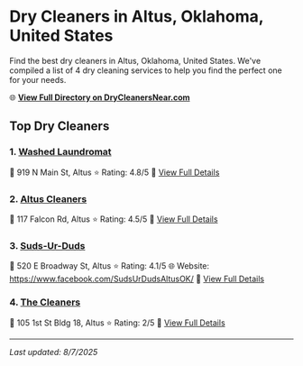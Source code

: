 # Dry Cleaners in Altus, Oklahoma, United States

Find the best dry cleaners in Altus, Oklahoma, United States. We've compiled a list of 4 dry cleaning services to help you find the perfect one for your needs.

🌐 **[View Full Directory on DryCleanersNear.com](https://drycleanersnear.com/city/US/Oklahoma/Altus)**

## Top Dry Cleaners

### 1. [Washed Laundromat](https://drycleanersnear.com/dryCleaner/686b2a25b03055c802e0e981/washed-laundromat)
📍 919 N Main St, Altus
⭐ Rating: 4.8/5
🔗 [View Full Details](https://drycleanersnear.com/dryCleaner/686b2a25b03055c802e0e981/washed-laundromat)

### 2. [Altus Cleaners](https://drycleanersnear.com/dryCleaner/686b2a22b03055c802e0e934/altus-cleaners)
📍 117 Falcon Rd, Altus
⭐ Rating: 4.5/5
🔗 [View Full Details](https://drycleanersnear.com/dryCleaner/686b2a22b03055c802e0e934/altus-cleaners)

### 3. [Suds-Ur-Duds](https://drycleanersnear.com/dryCleaner/686b2a24b03055c802e0e960/suds-ur-duds)
📍 520 E Broadway St, Altus
⭐ Rating: 4.1/5
🌐 Website: https://www.facebook.com/SudsUrDudsAltusOK/
🔗 [View Full Details](https://drycleanersnear.com/dryCleaner/686b2a24b03055c802e0e960/suds-ur-duds)

### 4. [The Cleaners](https://drycleanersnear.com/dryCleaner/686b2a26b03055c802e0e9a0/the-cleaners)
📍 105 1st St Bldg 18, Altus
⭐ Rating: 2/5
🔗 [View Full Details](https://drycleanersnear.com/dryCleaner/686b2a26b03055c802e0e9a0/the-cleaners)


---

*Last updated: 8/7/2025*
